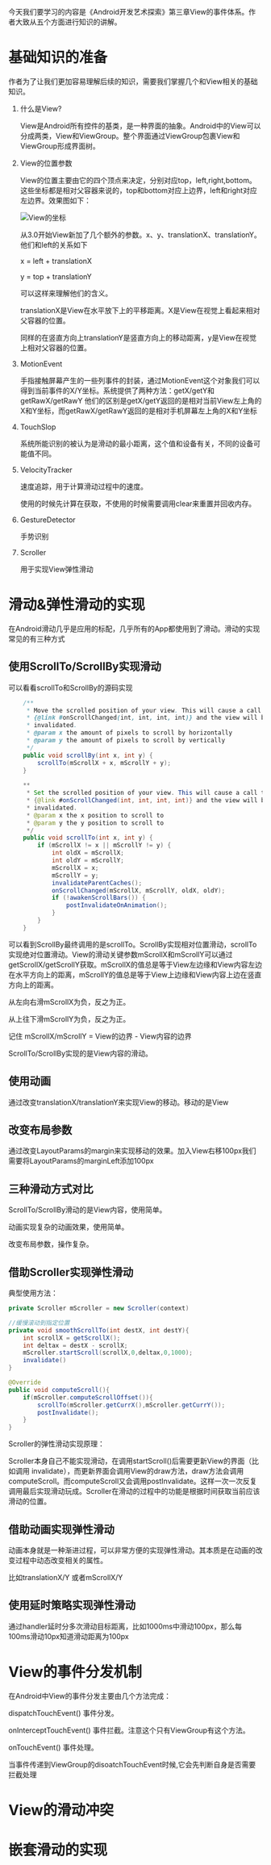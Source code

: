 今天我们要学习的内容是《Android开发艺术探索》第三章View的事件体系。作者大致从五个方面进行知识的讲解。

# 基础知识的准备

作者为了让我们更加容易理解后续的知识，需要我们掌握几个和View相关的基础知识。

1. 什么是View?

   View是Android所有控件的基类，是一种界面的抽象。Android中的View可以分成两类，View和ViewGroup。整个界面通过ViewGroup包裹View和ViewGroup形成界面树。

2. View的位置参数

   View的位置主要由它的四个顶点来决定，分别对应top，left,right,bottom。这些坐标都是相对父容器来说的，top和bottom对应上边界，left和right对应左边界。效果图如下：

   ![View的坐标](./View的坐标.png)

   从3.0开始View新加了几个额外的参数。x、y、translationX、translationY。他们和left的关系如下

   x = left + translationX

   y = top + translationY

   可以这样来理解他们的含义。

   translationX是View在水平放下上的平移距离。X是View在视觉上看起来相对父容器的位置。

   同样的在竖直方向上translationY是竖直方向上的移动距离，y是View在视觉上相对父容器的位置。

3. MotionEvent

   手指接触屏幕产生的一些列事件的封装，通过MotionEvent这个对象我们可以得到当前事件的X/Y坐标。系统提供了两种方法：getX/getY和getRawX/getRawY 他们的区别是getX/getY返回的是相对当前View左上角的X和Y坐标，而getRawX/getRawY返回的是相对手机屏幕左上角的X和Y坐标

4. TouchSlop

   系统所能识别的被认为是滑动的最小距离，这个值和设备有关，不同的设备可能值不同。

5. VelocityTracker

   速度追踪，用于计算滑动过程中的速度。

   使用的时候先计算在获取，不使用的时候需要调用clear来重置并回收内存。

6. GestureDetector

   手势识别

7. Scroller

   用于实现View弹性滑动

# 滑动&弹性滑动的实现

在Android滑动几乎是应用的标配，几乎所有的App都使用到了滑动。滑动的实现常见的有三种方式

## 使用ScrollTo/ScrollBy实现滑动

可以看看scrollTo和ScrollBy的源码实现

```java
	/**
     * Move the scrolled position of your view. This will cause a call to
     * {@link #onScrollChanged(int, int, int, int)} and the view will be
     * invalidated.
     * @param x the amount of pixels to scroll by horizontally
     * @param y the amount of pixels to scroll by vertically
     */
    public void scrollBy(int x, int y) {
        scrollTo(mScrollX + x, mScrollY + y);
    }
    
    **
     * Set the scrolled position of your view. This will cause a call to
     * {@link #onScrollChanged(int, int, int, int)} and the view will be
     * invalidated.
     * @param x the x position to scroll to
     * @param y the y position to scroll to
     */
    public void scrollTo(int x, int y) {
        if (mScrollX != x || mScrollY != y) {
            int oldX = mScrollX;
            int oldY = mScrollY;
            mScrollX = x;
            mScrollY = y;
            invalidateParentCaches();
            onScrollChanged(mScrollX, mScrollY, oldX, oldY);
            if (!awakenScrollBars()) {
                postInvalidateOnAnimation();
            }
        }
    }
```

可以看到ScrollBy最终调用的是scrollTo。ScrollBy实现相对位置滑动，scrollTo实现绝对位置滑动。View的滑动关键参数mScrollX和mScrollY可以通过getScrollX/getScrollY获取。mScrollX的值总是等于View左边缘和View内容左边在水平方向上的距离，mScrollY的值总是等于View上边缘和View内容上边在竖直方向上的距离。

从左向右滑mScrollX为负，反之为正。

从上往下滑mScrollY为负，反之为正。

记住 mScrollX/mScrollY = View的边界 - View内容的边界

ScrollTo/ScrollBy实现的是View内容的滑动。



## 使用动画

通过改变translationX/translationY来实现View的移动。移动的是View

## 改变布局参数

通过改变LayoutParams的margin来实现移动的效果。加入View右移100px我们需要将LayoutParams的marginLeft添加100px

## 三种滑动方式对比

ScrollTo/ScrollBy滑动的是View内容，使用简单。

动画实现复杂的动画效果，使用简单。

改变布局参数，操作复杂。



## 借助Scroller实现弹性滑动

典型使用方法：

```java
private Scroller mScroller = new Scroller(context)

//缓慢滚动到指定位置
private void smoothScrollTo(int destX, int destY){
	int scrollX = getScrollX();
	int deltax = destX - scrollX;
	mScroller.startScroll(scrollX,0,deltax,0,1000);
	invalidate()
}

@Override
public void computeScroll(){
	if(mScroller.computeScrollOffset()){
		scrollTo(mScroller.getCurrX(),mScroller.getCurrY());
		postInvalidate();
	}
}
```

Scroller的弹性滑动实现原理：

Scroller本身自己不能实现滑动，在调用startScroll()后需要更新View的界面（比如调用 invalidate），而更新界面会调用View的draw方法，draw方法会调用computeScroll。而computeScroll又会调用postInvalidate。这样一次一次反复调用最后实现滑动玩成。Scroller在滑动的过程中的功能是根据时间获取当前应该滑动的位置。

## 借助动画实现弹性滑动

动画本身就是一种渐进过程，可以非常方便的实现弹性滑动。其本质是在动画的改变过程中动态改变相关的属性。

比如translationX/Y 或者mScrollX/Y

## 使用延时策略实现弹性滑动

通过handler延时分多次滑动目标距离，比如1000ms中滑动100px，那么每100ms滑动10px知道滑动距离为100px

# View的事件分发机制

在Android中View的事件分发主要由几个方法完成：

dispatchTouchEvent() 事件分发。

onInterceptTouchEvent() 事件拦截。注意这个只有ViewGroup有这个方法。

onTouchEvent() 事件处理。

当事件传递到ViewGroup的disoatchTouchEvent时候,它会先判断自身是否需要拦截处理

# View的滑动冲突

# 嵌套滑动的实现

